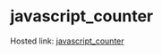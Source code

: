 # javascript_counter
Hosted link: [javascript_counter](https://emkrayons.github.io/javascript_counter)
